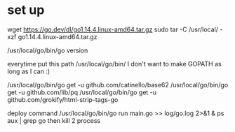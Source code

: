 # set up 
wget https://go.dev/dl/go1.14.4.linux-amd64.tar.gz
sudo tar -C /usr/local/ -xzf go1.14.4.linux-amd64.tar.gz

/usr/local/go/bin/go version

everytime put this path 
/usr/local/go/bin/
I don't want to make GOPATH as long as I can :)

/usr/local/go/bin/go get -u github.com/catinello/base62
/usr/local/go/bin/go get -u github.com/lib/pq
/usr/local/go/bin/go get -u github.com/grokify/html-strip-tags-go

deploy command
/usr/local/go/bin/go run main.go >> log/go.log 2>&1 &
ps aux | grep go then kill 2 process
